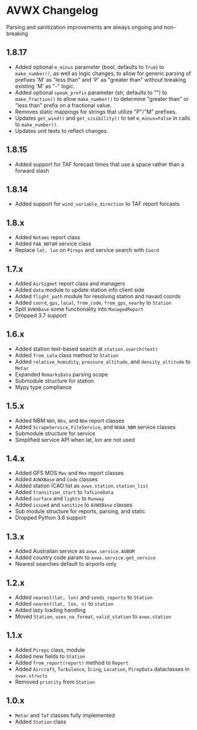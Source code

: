 # AVWX Changelog

Parsing and sanitization improvements are always ongoing and non-breaking

## 1.8.17

- Added optional `m_minus` parameter (bool, defaults to `True`) to `make_number()`, as well as logic changes, to allow for generic parsing of prefixes 'M' as "less than" and 'P' as "greater than" without breaking existing 'M' as "-" logic.
- Added optional `speak_prefix` parameter (str, defaults to "")  to `make_fraction()` to allow `make_number()` to determine "greater than" or "less than" prefix on a fractional value.
- Removes static mappings for strings that utilize "P"/"M" prefixes.
- Updates `get_wind()` and `get_visibility()` to set `m_minus=False` in calls to `make_number()`.
- Updates unit tests to reflect changes.

## 1.8.15

- Added support for TAF forecast times that use a space rather than a forward slash

## 1.8.14

- Added support for `wind_variable_direction` to TAF report forcasts

## 1.8.x

- Added `Notams` report class
- Added `FAA_NOTAM` service class
- Replace `lat, lon` on `Pireps` and service search with `Coord`

## 1.7.x

- Added `AirSigmet` report class and managers
- Added `data` module to update station info client side
- Added `flight_path` module for resolving station and navaid coords
- Added `coord`, `gps`, `local`, `from_code`, `from_gps`, `nearby` to `Station`
- Split `AVWXBase` some functionality into `ManagedReport`
- Dropped 3.7 support

## 1.6.x

- Added station text-based search at `station.search(text)`
- Added `from_iata` class method to `Station`
- Added `relative_humidity`, `pressure_altitude`, and `density_altitude` to `Metar`
- Expanded `RemarksData` parsing scope
- Submodule structure for station
- Mypy type compliance

## 1.5.x

- Added NBM `Nbh`, `Nbs`, and `Nbe` report classes
- Added `ScrapeService`, `FileService`, and `NOAA_NBM` service classes
- Submodule structure for service
- Simplified service API when lat, lon are not used

## 1.4.x

- Added GFS MOS `Mav` and `Mex` report classes
- Added `AVWXBase` and `Code` classes
- Added station ICAO list as `avwx.station.station_list`
- Added `transition_start` to `TafLineData`
- Added `surface` and `lights` to `Runway`
- Added `issued` and `sanitize` to `AVWXBase` classes
- Sub module structure for reports, parsing, and static
- Dropped Python 3.6 support

## 1.3.x

- Added Australian service as `avwx.service.AUBOM`
- Added country code param to `avwx.service.get_service`
- Nearest searches default to airports only

## 1.2.x

- Added `nearest(lat, lon)` and `sends_reports` to `Station`
- Added `nearest(lat, lon, n)` to `station`
- Added lazy loading handling
- Moved `Station`, `uses_na_format`, `valid_station` to `avwx.station`

## 1.1.x

- Added `Pireps` class, module
- Added new fields to `Station`
- Added `from_report(report)` method to `Report`
- Added `Aircraft`, `Turbulence`, `Icing`, `Location`, `PirepData` dataclasses in `avwx.structs`
- Removed `priority` from `Station`

## 1.0.x

- `Metar` and `Taf` classes fully implemented
- Added `Station` class
